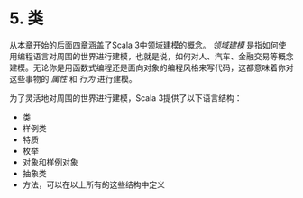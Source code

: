 # 5. 类

从本章开始的后面四章涵盖了Scala 3中领域建模的概念。 *领域建模* 是指如何使用编程语言对周围的世界进行建模，也就是说，如何对人、汽车、金融交易等概念建模。无论你是用函数式编程还是面向对象的编程风格来写代码，这都意味着你对这些事物的 *属性* 和 *行为* 进行建模。

为了灵活地对周围的世界进行建模，Scala 3提供了以下语言结构：

- 类
- 样例类
- 特质
- 枚举
- 对象和样例对象
- 抽象类
- 方法，可以在以上所有的这些结构中定义


